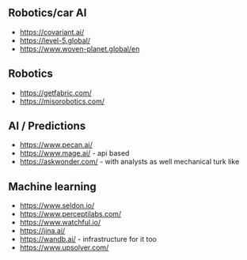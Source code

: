 

## Robotics/car AI
* https://covariant.ai/
* https://level-5.global/
* https://www.woven-planet.global/en

## Robotics
* https://getfabric.com/
* https://misorobotics.com/

## AI / Predictions
* https://www.pecan.ai/
* https://www.mage.ai/ - api based
* https://askwonder.com/ - with analysts as well mechanical turk like

## Machine learning 
* https://www.seldon.io/
* https://www.perceptilabs.com/
* https://www.watchful.io/
* https://jina.ai/
* https://wandb.ai/ - infrastructure for it too
* https://www.upsolver.com/
